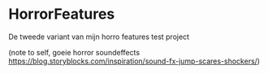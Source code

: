 # HorrorFeatures
De tweede variant van mijn horro features test project

(note to self, goeie horror soundeffects https://blog.storyblocks.com/inspiration/sound-fx-jump-scares-shockers/)
